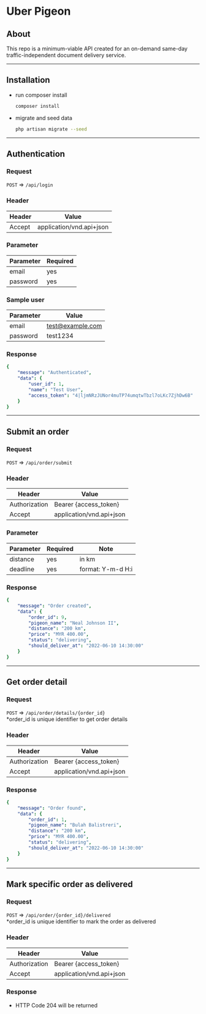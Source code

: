 # Uber Pigeon

## About

This repo is a minimum-viable API created for an on-demand same-day traffic-independent document delivery service.

---

## Installation

* run composer install
    ```bash
    composer install
    ```
* migrate and seed data
    ```bash
    php artisan migrate --seed
    ```

---

## Authentication

### Request

`POST` => `/api/login`

### Header

| Header        | Value                    |
|---------------|--------------------------|
| Accept        | application/vnd.api+json |

### Parameter

| Parameter | Required |
|-----------|----------|
| email     | yes      |
| password  | yes      |

### Sample user

| Parameter | Value            |
|-----------|------------------|
| email     | test@example.com |
| password  | test1234         |

### Response

```yaml
{
    "message": "Authenticated",
    "data": {
        "user_id": 1,
        "name": "Test User",
        "access_token": "4|ljmNRzJUNor4muTP74umqtwTbzl7oLKc7ZjhDw6B"
    }
}
```

---

## Submit an order

### Request

`POST` => `/api/order/submit`

### Header

| Header        | Value                    |
|---------------|--------------------------|
| Authorization | Bearer {access_token}    |
| Accept        | application/vnd.api+json |

### Parameter

| Parameter | Required | Note              |
|-----------|----------|-------------------|
| distance  | yes      | in km             |
| deadline  | yes      | format: Y-m-d H:i |

### Response

```yaml
{
    "message": "Order created",
    "data": {
        "order_id": 9,
        "pigeon_name": "Neal Johnson II",
        "distance": "200 km",
        "price": "MYR 400.00",
        "status": "delivering",
        "should_deliver_at": "2022-06-10 14:30:00"
    }
}
```

---

## Get order detail

### Request

`POST` => `/api/order/details/{order_id}`
<br />
*order_id is unique identifier to get order details

### Header

| Header        | Value                    |
|---------------|--------------------------|
| Authorization | Bearer {access_token}    |
| Accept        | application/vnd.api+json |

### Response

```yaml
{
    "message": "Order found",
    "data": {
        "order_id": 1,
        "pigeon_name": "Bulah Balistreri",
        "distance": "200 km",
        "price": "MYR 400.00",
        "status": "delivering",
        "should_deliver_at": "2022-06-10 14:30:00"
    }
} 
```

---

## Mark specific order as delivered

### Request

`POST` => `/api/order/{order_id}/delivered`
<br />
*order_id is unique identifier to mark the order as delivered

### Header

| Header        | Value                    |
|---------------|--------------------------|
| Authorization | Bearer {access_token}    |
| Accept        | application/vnd.api+json |

### Response

* HTTP Code 204 will be returned
